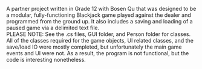 A partner project written in Grade 12 with Bosen Qu that was designed to be a modular, fully-functioning Blackjack game played against the dealer and programmed from the ground up. It also includes a saving and loading of a paused game via a delimited text file.\
PLEASE NOTE: See the .cs files, GUI folder, and Person folder for classes.\
All of the classes required for the game objects, UI related classes, and the save/load IO were mostly completed, but unfortunately the main game events and UI were not. As a result, the program is not functional, but the code is interesting nonetheless.
